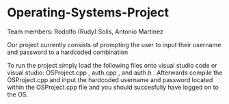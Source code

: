 # Operating-Systems-Project

Team members:
Rodolfo (Rudy) Solis, 
Antonio Martinez

Our project currently consists of prompting the user to input their username and password to a hardcoded combination

To run the project simply load the following files onto visual studio code or visual studio: OSProject.cpp , auth.cpp , and auth.h . Afterwards compile the OSProject.cpp and input the hardcoded username and password located within the OSProject.cpp file and you should succesfully have logged on to the OS.
